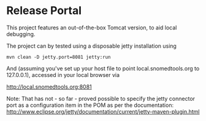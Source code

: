 Release Portal
======================

This project features an out-of-the-box Tomcat version, to aid local debugging.

The project can by tested using a disposable jetty installation using

```
mvn clean -D jetty.port=8081 jetty:run
```

And (assuming you've set up your host file to point local.snomedtools.org to 127.0.0.1), accessed in your local browser via

http://local.snomedtools.org:8081

Note: That has not - so far - proved possible to specify the jetty connector port as a configuration item in the POM as per the documentation: http://www.eclipse.org/jetty/documentation/current/jetty-maven-plugin.html